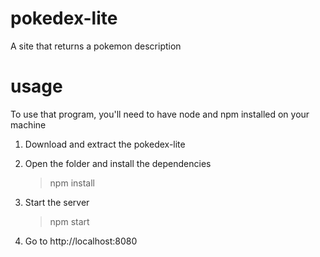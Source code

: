 # pokedex-lite
A site that returns a pokemon description

# usage
To use that program, you'll need to have node and npm installed on your machine

1. Download and extract the pokedex-lite

2. Open the folder and install the dependencies
    > npm install
    
3. Start the server
    > npm start
    
4. Go to http://localhost:8080
